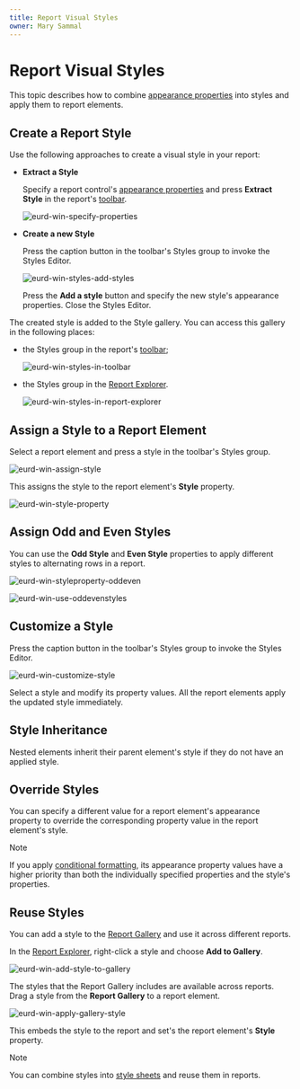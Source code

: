 ```yaml
---
title: Report Visual Styles
owner: Mary Sammal
---
```

# Report Visual Styles

This topic describes how to combine [appearance properties](appearance-properties.md) into styles and apply them to report elements.

## Create a Report Style

Use the following approaches to create a visual style in your report:

- **Extract a Style**

    Specify a report control's [appearance properties](appearance-properties.md) and press **Extract Style** in the report's [toolbar](..\report-designer-tools\toolbar.md).

    ![eurd-win-specify-properties](../../../../images/eurd-win-specify-properties.png)


- **Create a new Style**

    Press the caption button in the toolbar's Styles group to invoke the Styles Editor.

    ![eurd-win-styles-add-styles](../../../../images/eurd-win-styles-add-style.png)

    Press the **Add a style** button and specify the new style's appearance properties. Close the Styles Editor.

The created style is added to the Style gallery. You can access this gallery in the following places:

- the Styles group in the report's [toolbar](..\report-designer-tools\toolbar.md);

    ![eurd-win-styles-in-toolbar](../../../../images/eurd-win-styles-in-toolbar.png)

- the Styles group in the [Report Explorer](..\report-designer-tools\ui-panels\report-explorer.md).

    ![eurd-win-styles-in-report-explorer](../../../../images/eurd-win-styles-in-report-explorer.png)

## Assign a Style to a Report Element

Select a report element and press a style in the toolbar's Styles group.

![eurd-win-assign-style](../../../../images/eurd-win-assign-style.png)


This assigns the style to the report element's **Style** property.

![eurd-win-style-property](../../../../images/eurd-win-style-property.png)


## Assign Odd and Even Styles

You can use the **Odd Style** and **Even Style** properties to apply different styles to alternating rows in a report.

![eurd-win-styleproperty-oddeven](../../../../images/eurd-win-styleproperty-oddeven.png)

![eurd-win-use-oddevenstyles](../../../../images/eurd-win-use-oddevenstyles.png)

## Customize a Style

Press the caption button in the toolbar's Styles group to invoke the Styles Editor.

![eurd-win-customize-style](../../../../images/eurd-win-customize-style.png)

Select a style and modify its property values. All the report elements apply the updated style immediately.

## Style Inheritance

Nested elements inherit their parent element's style if they do not have an applied style. 

## Override Styles

You can specify a different value for a report element's appearance property to override the corresponding property value in the report element's style.

> [!NOTE]
> If you apply [conditional formatting](..\shape-report-data\shape-data-expression-bindings\conditionally-change-a-control-appearance.md), its appearance property values have a higher priority than both the individually specified properties and the style's properties.

## Reuse Styles

You can add a style to the [Report Gallery](..\report-designer-tools\ui-panels\report-gallery.md) and use it across different reports.

In the [Report Explorer](..\report-designer-tools\ui-panels\report-explorer.md), right-click a style and choose **Add to Gallery**.

![eurd-win-add-style-to-gallery](../../../../images/eurd-win-add-style-to-gallery.png)

The styles that the Report Gallery includes are available across reports. Drag a style from the **Report Gallery** to a report element.

![eurd-win-apply-gallery-style](../../../../images/eurd-win-apply-gallery-style.png)

This embeds the style to the report and set's the report element's **Style** property.

> [!NOTE]
> You can combine styles into [style sheets](store-report-style-sheets.md) and reuse them in reports.
